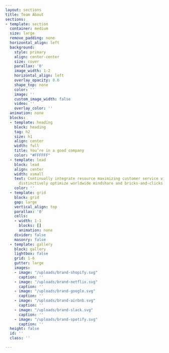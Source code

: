 ```yaml
---
layout: sections
title: Team About
sections:
- template: section
  container: medium
  size: large
  remove_padding: none
  horizontal_align: left
  background:
    style: primary
    align: center-center
    size: cover
    parallax: '0'
    image_width: 1-2
    horizontal_align: left
    overlay_opacity: 0.6
    shape_top: none
    color: ''
    image: ''
    custom_image_width: false
    video: ''
    overlay_color: ''
  animation: none
  blocks:
  - template: heading
    block: heading
    tag: h2
    size: h1
    align: center
    width: full
    title: You’re in a good company
    color: "#FFFFFF"
  - template: lead
    block: lead
    align: center
    width: xsmall
    text: Continually integrate resource maximizing customer service via enabled niches
      distinctively optimize worldwide mindshare and bricks-and-clicks niche markets
    color: ''
  - template: grid
    block: grid
    gap: large
    vertical_align: top
    parallax: '0'
    cells:
    - width: 1-1
      blocks: []
      animation: none
    divider: false
    masonry: false
  - template: gallery
    block: gallery
    lightbox: false
    grid: 1-6
    gutter: large
    images:
    - image: "/uploads/brand-shopify.svg"
      caption: ''
    - image: "/uploads/brand-netflix.svg"
      caption: ''
    - image: "/uploads/brand-google.svg"
      caption: ''
    - image: "/uploads/brand-airbnb.svg"
      caption: ''
    - image: "/uploads/brand-slack.svg"
      caption: ''
    - image: "/uploads/brand-spotify.svg"
      caption: ''
  height: false
  id: ''
  class: ''

---
```

